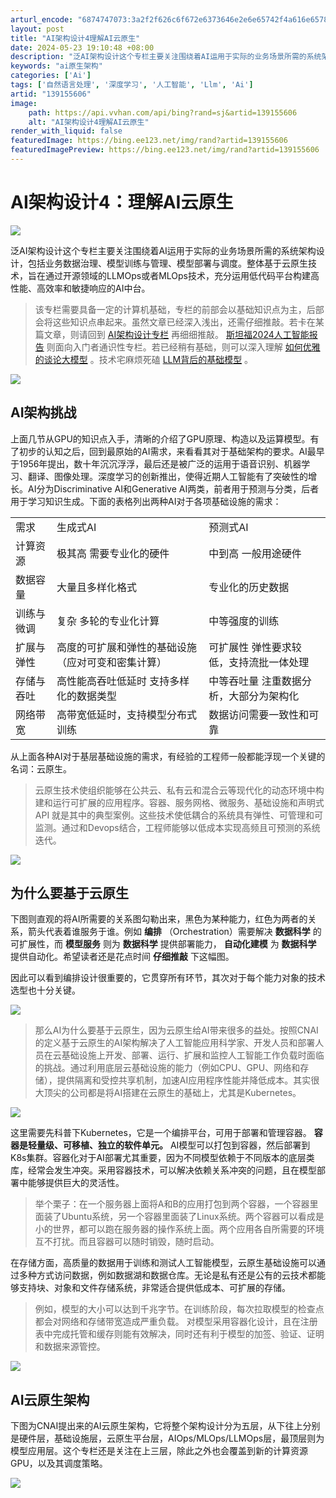 ```yaml
---
arturl_encode: "6874747073:3a2f2f626c6f672e6373646e2e6e65742f4a616e65786a792f:61727469636c652f64657461696c732f313339313535363036"
layout: post
title: "AI架构设计4理解AI云原生"
date: 2024-05-23 19:10:48 +08:00
description: "泛AI架构设计这个专栏主要关注围绕着AI运用于实际的业务场景所需的系统架构设计，包括业务数据治理、模"
keywords: "ai原生架构"
categories: ['Ai']
tags: ['自然语言处理', '深度学习', '人工智能', 'Llm', 'Ai']
artid: "139155606"
image:
    path: https://api.vvhan.com/api/bing?rand=sj&artid=139155606
    alt: "AI架构设计4理解AI云原生"
render_with_liquid: false
featuredImage: https://bing.ee123.net/img/rand?artid=139155606
featuredImagePreview: https://bing.ee123.net/img/rand?artid=139155606
---
```


# AI架构设计4：理解AI云原生

![](https://i-blog.csdnimg.cn/blog_migrate/138b30d85a9b689270a55a0b9cd0f953.jpeg)

泛AI架构设计这个专栏主要关注围绕着AI运用于实际的业务场景所需的系统架构设计，包括业务数据治理、模型训练与管理、模型部署与调度。整体基于云原生技术，旨在通过开源领域的LLMOps或者MLOps技术，充分运用低代码平台构建高性能、高效率和敏捷响应的AI中台。

> 该专栏需要具备一定的计算机基础，专栏的前部会以基础知识点为主，后部会将这些知识点串起来。虽然文章已经深入浅出，还需仔细推敲。若卡在某篇文章，则请回到
> [AI架构设计专栏](https://mp.weixin.qq.com/mp/appmsgalbum?__biz=MzkzNDM4MDQyMg==&action=getalbum&album_id=3394830933287239680#wechat_redirect "AI架构设计专栏")
> 再细细推敲。
> [斯坦福2024人工智能报告](https://mp.weixin.qq.com/mp/appmsgalbum?__biz=MzkzNDM4MDQyMg==&action=getalbum&album_id=3419345409020215299#wechat_redirect "斯坦福2024人工智能报告")
> 则面向入门者通识性专栏。若已经稍有基础，则可以深入理解
> [如何优雅的谈论大模型](https://mp.weixin.qq.com/mp/appmsgalbum?__biz=MzkzNDM4MDQyMg==&action=getalbum&album_id=3406419908098490373#wechat_redirect "如何优雅的谈论大模型")
> 。技术宅麻烦死磕
> [LLM背后的基础模型](https://mp.weixin.qq.com/mp/appmsgalbum?__biz=MzkzNDM4MDQyMg==&action=getalbum&album_id=3396531944564424706#wechat_redirect "LLM背后的基础模型")
> 。

![](https://i-blog.csdnimg.cn/blog_migrate/cf4e7edff7427449edfb32a6a89a7866.png)

## **AI架构挑战**

上面几节从GPU的知识点入手，清晰的介绍了GPU原理、构造以及运算模型。有了初步的认知之后，回到最原始的AI需求，来看看其对于基础架构的要求。AI最早于1956年提出，数十年沉沉浮浮，最后还是被广泛的运用于语音识别、机器学习、翻译、图像处理。深度学习的创新推出，使得近期人工智能有了突破性的增长。AI分为Discriminative AI和Generative AI两类，前者用于预测与分类，后者用于学习知识生成。下面的表格列出两种AI对于各项基础设施的需求：

|  |  |  |
| --- | --- | --- |
| 需求 | 生成式AI | 预测式AI |
| 计算资源 | 极其高  需要专业化的硬件 | 中到高  一般用途硬件 |
| 数据容量 | 大量且多样化格式 | 专业化的历史数据 |
| 训练与微调 | 复杂  多轮的专业化计算 | 中等强度的训练 |
| 扩展与弹性 | 高度的可扩展和弹性的基础设施（应对可变和密集计算） | 可扩展性  弹性要求较低，支持流批一体处理 |
| 存储与吞吐 | 高性能高吞吐低延时  支持多样化的数据类型 | 中等吞吐量  注重数据分析，大部分为架构化 |
| 网络带宽 | 高带宽低延时，支持模型分布式训练 | 数据访问需要一致性和可靠 |

从上面各种AI对于基层基础设施的需求，有经验的工程师一般都能浮现一个关键的名词：云原生。

> 云原生技术使组织能够在公共云、私有云和混合云等现代化的动态环境中构建和运行可扩展的应用程序。容器、服务网格、微服务、基础设施和声明式 API 就是其中的典型案例。这些技术使低耦合的系统具有弹性、可管理和可监测。通过和Devops结合，工程师能够以低成本实现高频且可预测的系统迭代。

![](https://i-blog.csdnimg.cn/blog_migrate/90d6c447de0913d90079de41754bf107.png)

## **为什么要基于云原生**

下图则直观的将AI所需要的关系图勾勒出来，黑色为某种能力，红色为两者的关系，箭头代表着谁服务于谁。例如
**编排**
（Orchestration）需要解决
**数据科学**
的可扩展性，而
**模型服务**
则为
**数据科学**
提供部署能力，
**自动化建模**
为
**数据科学**
提供自动化。希望读者还是花点时间
**仔细推敲**
下这幅图。

因此可以看到编排设计很重要的，它贯穿所有环节，其次对于每个能力对象的技术选型也十分关键。

![](https://i-blog.csdnimg.cn/blog_migrate/b3a7aa277fb6a1085b55c92763775577.png)

> 那么AI为什么要基于云原生，因为云原生给AI带来很多的益处。按照CNAI的定义基于云原生的AI架构解决了人工智能应用科学家、开发人员和部署人员在云基础设施上开发、部署、运行、扩展和监控人工智能工作负载时面临的挑战。通过利用底层云基础设施的能力（例如CPU、GPU、网络和存储），提供隔离和受控共享机制，加速AI应用程序性能并降低成本。其实很大顶尖的公司都是将AI搭建在云原生的基础上，尤其是Kubernetes。

![](https://i-blog.csdnimg.cn/blog_migrate/4662657e9a0bdb7b2f3275721d3bc400.png)

这里需要先科普下Kubernetes，它是一个编排平台，可用于部署和管理容器。
**容器是轻量级、可移植、独立的软件单元。**
AI模型可以打包到容器，然后部署到K8s集群。容器化对于AI部署尤其重要，因为不同模型依赖于不同版本的底层类库，经常会发生冲突。采用容器技术，可以解决依赖关系冲突的问题，且在模型部署中能够提供巨大的灵活性。

> 举个栗子：在一个服务器上面将A和B的应用打包到两个容器，一个容器里面装了Ubuntu系统，另一个容器里面装了Linux系统。两个容器可以看成是小的世界，都可以跑在服务器的操作系统上面。两个应用各自所需要的环境互不打扰。而且容器可以随时销毁，随时启动。

在存储方面，高质量的数据用于训练和测试人工智能模型，云原生基础设施可以通过多种方式访问数据，例如数据湖和数据仓库。无论是私有还是公有的云技术都能够支持块、对象和文件存储系统，非常适合提供低成本、可扩展的存储。

> 例如，模型的大小可以达到千兆字节。在训练阶段，每次拉取模型的检查点都会对网络和存储带宽造成严重负载。 对模型采用容器化设计，且在注册表中完成托管和缓存则能有效解决，同时还有利于模型的加签、验证、证明和数据来源管控。

![](https://i-blog.csdnimg.cn/blog_migrate/990de20ed272e92b8f715c6abe4bdab1.png)

## **AI云原生架构**

下图为CNAI提出来的AI云原生架构，它将整个架构设计分为五层，从下往上分别是硬件层，基础设施层，云原生平台层，AIOps/MLOps/LLMOps层，最顶层则为模型应用层。这个专栏还是关注在上三层，除此之外也会覆盖到新的计算资源GPU，以及其调度策略。

![](https://i-blog.csdnimg.cn/blog_migrate/ac109a7523ec3de3d081948d578e1dc6.png)